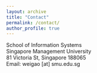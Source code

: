 ```yaml
---
layout: archive
title: "Contact"
permalink: /contact/
author_profile: true
---
```

School of Information Systems<br>
Singapore Management University<br>
81 Victoria St, Singapore 188065<br>
Email: weigao [at] smu.edu.sg


